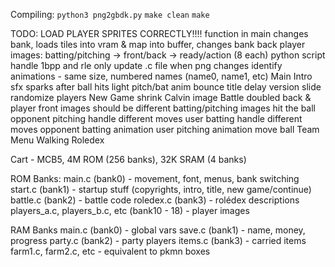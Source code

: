 Compiling:
    `python3 png2gbdk.py`
    `make clean`
    `make`

TODO:
    LOAD PLAYER SPRITES CORRECTLY!!!!
        function in main
        changes bank, loads tiles into vram & map into buffer, changes bank back
    player images:
        batting/pitching -> front/back -> ready/action (8 each)
    python script
        handle 1bpp and rle
        only update .c file when png changes
        identify animations - same size, numbered names (name0, name1, etc)
    Main
    Intro
        sfx
        sparks after ball hits light
        pitch/bat anim
        bounce title
        delay version slide
        randomize players
    New Game
        shrink Calvin image
    Battle
        doubled back & player front images should be different batting/pitching images
        hit the ball
        opponent pitching
            handle different moves
        user batting
            handle different moves
        opponent batting
            animation
        user pitching
            animation
            move ball
    Team Menu
    Walking
    Roledex

Cart - MCB5, 4M ROM (256 banks), 32K SRAM (4 banks)

ROM Banks:
    main.c (bank0) - movement, font, menus, bank switching
    start.c (bank1) - startup stuff (copyrights, intro, title, new game/continue)
    battle.c (bank2) - battle code
    roledex.c (bank3) - rolédex descriptions
    players_a.c, players_b.c, etc (bank10 - 18) - player images

RAM Banks
    main.c (bank0) - global vars
    save.c (bank1) - name, money, progress
    party.c (bank2) - party players
    items.c (bank3) - carried items
    farm1.c, farm2.c, etc - equivalent to pkmn boxes